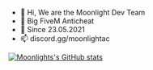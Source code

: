 - 👋 Hi, We are the Moonlight Dev Team
- 🌱 Big FiveM Anticheat
- 💞️ Since 23.05.2021
- 📫 discord.gg/moonlightac


[![Moonlights's GitHub stats](https://github-readme-stats.vercel.app/api?username=moonlightanti)](https://github.com/moonlightanti/github-readme-stats)
